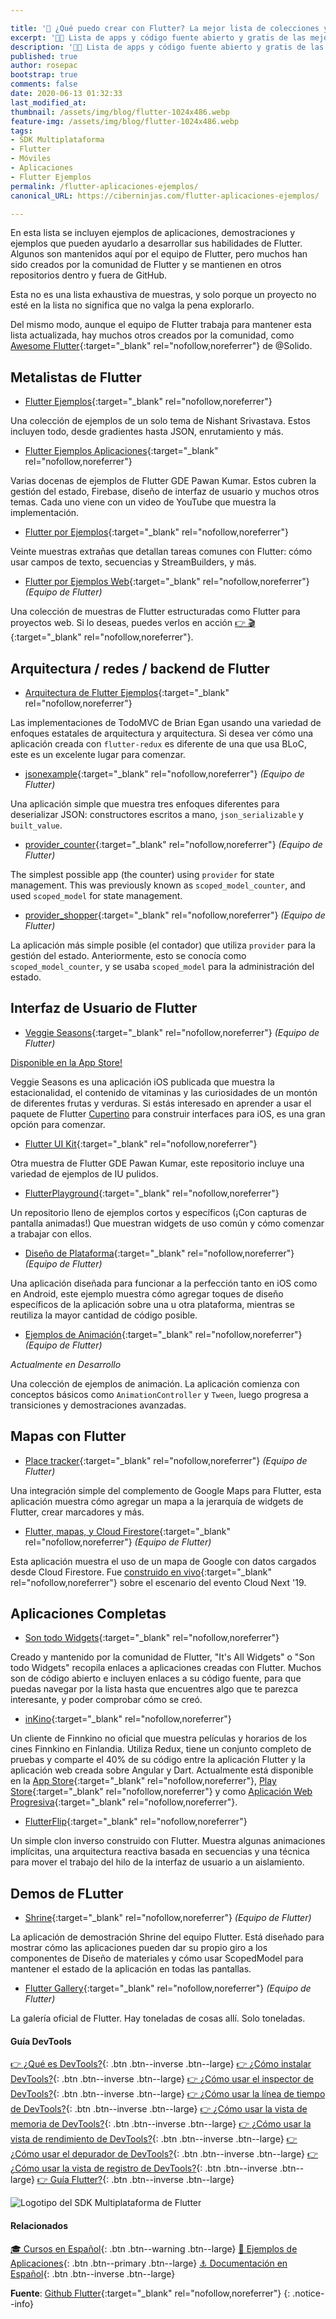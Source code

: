 ```yaml
---

title: '🚀 ¿Qué puedo crear con Flutter? La mejor lista de colecciones y aplicaciones desarrolladas con el nuevo SDK de Google'
excerpt: '👩‍🚀 Lista de apps y código fuente abierto y gratis de las mejores aplicaciones desarrolladas hasta ahora con Flutter y el lenguaje de programación Dart.'
description: '👩‍🚀 Lista de apps y código fuente abierto y gratis de las mejores aplicaciones desarrolladas hasta ahora con Flutter y el lenguaje de programación Dart.'
published: true
author: rosepac
bootstrap: true
comments: false
date: 2020-06-13 01:32:33
last_modified_at: 
thumbnail: /assets/img/blog/flutter-1024x486.webp
feature-img: /assets/img/blog/flutter-1024x486.webp
tags:
- SDK Multiplataforma
- Flutter
- Móviles
- Aplicaciones
- Flutter Ejemplos
permalink: /flutter-aplicaciones-ejemplos/
canonical_URL: https://ciberninjas.com/flutter-aplicaciones-ejemplos/

---
```


En esta lista se incluyen ejemplos de aplicaciones, demostraciones y ejemplos que pueden ayudarlo a desarrollar sus habilidades de Flutter. Algunos son mantenidos aquí por el equipo de Flutter, pero muchos han sido creados por la comunidad de Flutter y se mantienen en otros repositorios dentro y fuera de GitHub.

Esta no es una lista exhaustiva de muestras, y solo porque un proyecto no esté en la lista no significa que no valga la pena explorarlo.

Del mismo modo, aunque el equipo de Flutter trabaja para mantener esta lista actualizada, hay muchos otros creados por la comunidad, como [Awesome Flutter](https://github.com/Solido/awesome-flutter){:target="_blank" rel="nofollow,noreferrer"} de @Solido.

## **Metalistas de Flutter**

- [Flutter Ejemplos](https://github.com/nisrulz/flutter-examples){:target="_blank" rel="nofollow,noreferrer"}

Una colección de ejemplos de un solo tema de Nishant Srivastava. Estos incluyen todo, desde gradientes hasta JSON, enrutamiento y más.

- [Flutter Ejemplos Aplicaciones](https://github.com/iampawan/FlutterExampleApps){:target="_blank" rel="nofollow,noreferrer"}

Varias docenas de ejemplos de Flutter GDE Pawan Kumar. Estos cubren la gestión del estado, Firebase, diseño de interfaz de usuario y muchos otros temas. Cada uno viene con un video de YouTube que muestra la implementación.

- [Flutter por Ejemplos](https://github.com/mjohnsullivan/flutter-by-example){:target="_blank" rel="nofollow,noreferrer"}

Veinte muestras extrañas que detallan tareas comunes con Flutter: cómo usar campos de texto, secuencias y StreamBuilders, y más.

- [Flutter por Ejemplos Web](https://github.com/flutter/samples/blob/master/web){:target="_blank" rel="nofollow,noreferrer"} *(Equipo de Flutter)*

Una colección de muestras de Flutter estructuradas como Flutter para proyectos web. Si lo deseas, puedes verlos en acción [👉 🎬](https://flutter.github.io/samples){:target="_blank" rel="nofollow,noreferrer"}.

## Arquitectura / redes / backend de Flutter

- [Arquitectura de Flutter Ejemplos](https://github.com/brianegan/flutter_architecture_samples){:target="_blank" rel="nofollow,noreferrer"}

Las implementaciones de TodoMVC de Brian Egan usando una variedad de enfoques estatales de arquitectura y arquitectura. Si desea ver cómo una aplicación creada con `flutter-redux` es diferente de una que usa BLoC, este es un excelente lugar para comenzar.

- [jsonexample](https://github.com/flutter/samples/blob/master/jsonexample){:target="_blank" rel="nofollow,noreferrer"} *(Equipo de Flutter)*

Una aplicación simple que muestra tres enfoques diferentes para deserializar JSON: constructores escritos a mano, `json_serializable` y `built_value`.

- [provider_counter](https://github.com/flutter/samples/blob/master/provider_counter){:target="_blank" rel="nofollow,noreferrer"} *(Equipo de Flutter)*

The simplest possible app (the counter) using `provider` for state management. This was previously known as `scoped_model_counter`, and used `scoped_model` for state management.

- [provider_shopper](https://github.com/flutter/samples/blob/master/provider_shopper){:target="_blank" rel="nofollow,noreferrer"} *(Equipo de Flutter)*

La aplicación más simple posible (el contador) que utiliza `provider` para la gestión del estado. Anteriormente, esto se conocía como `scoped_model_counter`, y se usaba `scoped_model` para la administración del estado.

## **Interfaz de Usuario de Flutter**

- [Veggie Seasons](https://github.com/flutter/samples/blob/master/veggieseasons){:target="_blank" rel="nofollow,noreferrer"} *(Equipo de Flutter)*

[Disponible en la App Store!](https://itunes.apple.com/is/app/veggie-seasons/id1450855435)

Veggie Seasons es una aplicación iOS publicada que muestra la estacionalidad, el contenido de vitaminas y las curiosidades de un montón de diferentes frutas y verduras. Si estás interesado en aprender a usar el paquete de Flutter [Cupertino](https://flutter.dev/docs/development/ui/widgets/cupertino) para construir interfaces para iOS, es una gran opción para comenzar.

- [Flutter UI Kit](https://github.com/iampawan/Flutter-UI-Kit){:target="_blank" rel="nofollow,noreferrer"}

Otra muestra de Flutter GDE Pawan Kumar, este repositorio incluye una variedad de ejemplos de IU pulidos.

- [FlutterPlayground](https://github.com/ibhavikmakwana/FlutterPlayground){:target="_blank" rel="nofollow,noreferrer"}

Un repositorio lleno de ejemplos cortos y específicos (¡Con capturas de pantalla animadas!) Que muestran widgets de uso común y cómo comenzar a trabajar con ellos.

- [Diseño de Plataforma](https://github.com/flutter/samples/blob/master/platform_design){:target="_blank" rel="nofollow,noreferrer"} *(Equipo de Flutter)*

Una aplicación diseñada para funcionar a la perfección tanto en iOS como en Android, este ejemplo muestra cómo agregar toques de diseño específicos de la aplicación sobre una u otra plataforma, mientras se reutiliza la mayor cantidad de código posible.

- [Ejemplos de Animación](https://github.com/flutter/samples/blob/master/animations){:target="_blank" rel="nofollow,noreferrer"} *(Equipo de Flutter)*

*Actualmente en Desarrollo*

Una colección de ejemplos de animación. La aplicación comienza con conceptos básicos como `AnimationController` y `Tween`, luego progresa a transiciones y demostraciones avanzadas.

## **Mapas con Flutter**

- [Place tracker](https://github.com/flutter/samples/blob/master/place_tracker){:target="_blank" rel="nofollow,noreferrer"} *(Equipo de Flutter)*

Una integración simple del complemento de Google Maps para Flutter, esta aplicación muestra cómo agregar un mapa a la jerarquía de widgets de Flutter, crear marcadores y más.

- [Flutter, mapas, y Cloud Firestore](https://github.com/flutter/samples/blob/master/flutter_maps_firestore){:target="_blank" rel="nofollow,noreferrer"} *(Equipo de Flutter)*

Esta aplicación muestra el uso de un mapa de Google con datos cargados desde Cloud Firestore. Fue [construido en vivo](https://www.youtube.com/watch?v=RpQLFAFqMlw){:target="_blank" rel="nofollow,noreferrer"} sobre el escenario del evento Cloud Next '19.

## **Aplicaciones Completas**

- [Son todo Widgets](https://itsallwidgets.com/?open_source=true){:target="_blank" rel="nofollow,noreferrer"}

Creado y mantenido por la comunidad de Flutter, "It's All Widgets" o "Son todo Widgets" recopila enlaces a aplicaciones creadas con Flutter. Muchos son de código abierto e incluyen enlaces a su código fuente, para que puedas navegar por la lista hasta que encuentres algo que te parezca interesante, y poder comprobar cómo se creó.

- [inKino](https://github.com/roughike/inKino){:target="_blank" rel="nofollow,noreferrer"}

Un cliente de Finnkino no oficial que muestra películas y horarios de los cines Finnkino en Finlandia. Utiliza Redux, tiene un conjunto completo de pruebas y comparte el 40% de su código entre la aplicación Flutter y la aplicación web creada sobre Angular y Dart. Actualmente está disponible en la [App Store](https://itunes.apple.com/gb/app/inkino/id1367181450?mt=8){:target="_blank" rel="nofollow,noreferrer"}, [Play Store](https://play.google.com/store/apps/details?id=com.roughike.inkino){:target="_blank" rel="nofollow,noreferrer"} y como [Aplicación Web Progresiva](https://inkino.app/){:target="_blank" rel="nofollow,noreferrer"}.

- [FlutterFlip](https://github.com/redbrogdon/flutterflip){:target="_blank" rel="nofollow,noreferrer"}

Un simple clon inverso construido con Flutter. Muestra algunas animaciones implícitas, una arquitectura reactiva basada en secuencias y una técnica para mover el trabajo del hilo de la interfaz de usuario a un aislamiento.

## **Demos de FLutter**

- [Shrine](https://github.com/flutter/samples/blob/master/gallery/gallery/lib/studies/shrine){:target="_blank" rel="nofollow,noreferrer"} *(Equipo de Flutter)*

La aplicación de demostración Shrine del equipo Flutter. Está diseñado para mostrar cómo las aplicaciones pueden dar su propio giro a los componentes de Diseño de materiales y cómo usar ScopedModel para mantener el estado de la aplicación en todas las pantallas.

- [Flutter Gallery](https://github.com/flutter/samples/blob/master/gallery){:target="_blank" rel="nofollow,noreferrer"} *(Equipo de Flutter)*

La galería oficial de Flutter. Hay toneladas de cosas allí. Solo toneladas.

#### Guía DevTools

[👉 ¿Qué es DevTools?](/flutter-dart-devtools/){: .btn .btn--inverse .btn--large} [👉 ¿Cómo instalar DevTools?](/flutter-dart-devtools-como-instalar/){: .btn .btn--inverse .btn--large} [👉 ¿Cómo usar el inspector de DevTools?](/flutter-dart-devtools-inspector/){: .btn .btn--inverse .btn--large} [👉 ¿Cómo usar la línea de tiempo de DevTools?](/flutter-dart-devtools-linea-tiempo/){: .btn .btn--inverse .btn--large} [👉 ¿Cómo usar la vista de memoria de DevTools?](/flutter-dart-devtools-vista-memoria/){: .btn .btn--inverse .btn--large} [👉 ¿Cómo usar la vista de rendimiento de DevTools?](/flutter-dart-devtools-vista-rendimiento/){: .btn .btn--inverse .btn--large} [👉 ¿Cómo usar el depurador de DevTools?](/flutter-dart-devtools-depurador/){: .btn .btn--inverse .btn--large} [👉 ¿Cómo usar la vista de registro de DevTools?](/flutter-dart-devtools-vista-registro/){: .btn .btn--inverse .btn--large} [👉 Guía Flutter?](/que-es-flutter-y-por-que-debes-aprenderlo/){: .btn .btn--inverse .btn--large}

![Logotipo del SDK Multiplataforma de Flutter](/assets/img/blog/flutter-1024x486.webp "Logotipo del SDK de Flutter")

#### **Relacionados** <!-- omit in toc -->

[🎓 Cursos en Español](/cursos-tecnologia/#flutter){: .btn .btn--warning .btn--large} [📌 Ejemplos de Aplicaciones](/flutter-aplicaciones-ejemplos/){: .btn .btn--primary .btn--large} [⚓ Documentación en Español](https://flutter-es.io/docs/get-started/install){: .btn .btn--inverse .btn--large}

**Fuente**: [Github Flutter](https://github.com/flutter/samples/blob/master/INDEX.md){:target="_blank" rel="nofollow,noreferrer"}
{: .notice--info}